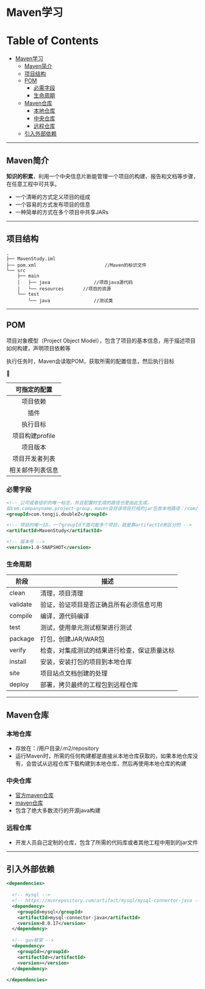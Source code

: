 # Maven学习

Table of Contents
=================

   * [Maven学习](#maven学习)
      * [Maven简介](#maven简介)
      * [项目结构](#项目结构)
      * [POM](#pom)
         * [必需字段](#必需字段)
         * [生命周期](#生命周期)
      * [Maven仓库](#maven仓库)
         * [本地仓库](#本地仓库)
         * [中央仓库](#中央仓库)
         * [远程仓库](#远程仓库)
      * [引入外部依赖](#引入外部依赖)

------

## Maven简介

**知识的积累**，利用一个中央信息片断能管理一个项目的构建、报告和文档等步骤，在任意工程中可共享。

- 一个清晰的方式定义项目的组成
- 一个容易的方式发布项目的信息
- 一种简单的方式在多个项目中共享JARs

------

## 项目结构

```
.
├── MavenStudy.iml
├── pom.xml							//Maven的标识文件
└── src
    ├── main
    │   ├── java				//项目java源代码
    │   └── resources		//项目的资源
    └── test
        └── java				//测试类

```

------

## POM

项目对象模型（Project Object Model），包含了项目的基本信息，用于描述项目如何构建，声明项目依赖等

执行任务时，Maven会读取POM，获取所需的配置信息，然后执行目标



|   可指定的配置   |
| :--------------: |
|     项目依赖     |
|       插件       |
|     执行目标     |
| 项目构建profile  |
|     项目版本     |
|  项目开发者列表  |
| 相关邮件列表信息 |

### 必需字段

```xml
<!-- 公司或者组织的唯一标志，并且配置时生成的路径也是由此生成。
如com.companyname.project-group，maven会将该项目打成的jar包放本地路径：/com/companyname/project-group -->
<groupId>com.tongji.doubleZ</groupId>

<!-- 项目的唯一ID，一个groupId下面可能多个项目，就是靠artifactId来区分的 -->
<artifactId>MavenStudy</artifactId>

<!-- 版本号 -->
<version>1.0-SNAPSHOT</version>
```

### 生命周期

| 阶段     | 描述                                         |
| -------- | -------------------------------------------- |
| clean    | 清理，项目清理                               |
| validate | 验证，验证项目是否正确且所有必须信息可用     |
| compile  | 编译，源代码编译                             |
| test     | 测试，使用单元测试框架进行测试               |
| package  | 打包，创建JAR/WAR包                          |
| verify   | 检查，对集成测试的结果进行检查，保证质量达标 |
| install  | 安装，安装打包的项目到本地仓库               |
| site     | 项目站点文档创建的处理                       |
| deploy   | 部署，拷贝最终的工程包到远程仓库             |

------

## Maven仓库

### 本地仓库

- 存放在：/用户目录/.m2/repository
- 运行Maven时，所需的任何构建都是直接从本地仓库获取的，如果本地仓库没有，会尝试从远程仓库下载构建到本地仓库，然后再使用本地仓库的构建

### 中央仓库

- [官方maven仓库](https://search.maven.org/#browse)
- [maven仓库](https://mvnrepository.com)
- 包含了绝大多数流行的开源java构建

### 远程仓库

- 开发人员自己定制的仓库，包含了所需的代码库或者其他工程中用到的jar文件

------

## 引入外部依赖

```xml
<dependencies>
  
  <!-- mysql -->
  <!-- https://mvnrepository.com/artifact/mysql/mysql-connector-java -->
  <dependency>
    <groupId>mysql</groupId>
    <artifactId>mysql-connector-java</artifactId>
    <version>8.0.17</version>
  </dependency>
	
  <!-- gav框架 -->
  <dependency>
    <groupId></groupId>
    <artifactId></artifactId>
    <version></version>
  </dependency>
  
</dependencies>
```

